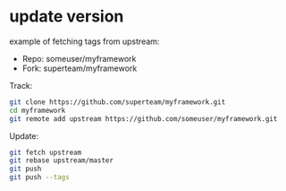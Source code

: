 # update version

example of fetching tags from upstream:

- Repo: someuser/myframework
- Fork: superteam/myframework

Track:

```bash
git clone https://github.com/superteam/myframework.git
cd myframework
git remote add upstream https://github.com/someuser/myframework.git
```

Update:

```bash
git fetch upstream
git rebase upstream/master
git push
git push --tags
```
